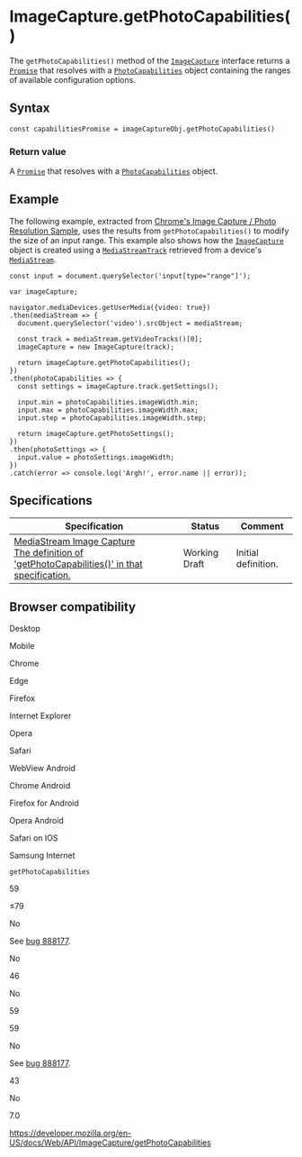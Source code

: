 # ImageCapture.getPhotoCapabilities()

The `getPhotoCapabilities()` method of the [`ImageCapture`](../imagecapture) interface returns a [`Promise`](https://developer.mozilla.org/en-US/docs/Web/JavaScript/Reference/Global_Objects/Promise) that resolves with a [`PhotoCapabilities`](../photocapabilities) object containing the ranges of available configuration options.

## Syntax

    const capabilitiesPromise = imageCaptureObj.getPhotoCapabilities()

### Return value

A [`Promise`](https://developer.mozilla.org/en-US/docs/Web/JavaScript/Reference/Global_Objects/Promise) that resolves with a [`PhotoCapabilities`](../photocapabilities) object.

## Example

The following example, extracted from [Chrome's Image Capture / Photo Resolution Sample](https://googlechrome.github.io/samples/image-capture/photo-resolution.html), uses the results from `getPhotoCapabilities()` to modify the size of an input range. This example also shows how the [`ImageCapture`](../imagecapture) object is created using a [`MediaStreamTrack`](../mediastreamtrack) retrieved from a device's [`MediaStream`](../mediastream).

    const input = document.querySelector('input[type="range"]');

    var imageCapture;

    navigator.mediaDevices.getUserMedia({video: true})
    .then(mediaStream => {
      document.querySelector('video').srcObject = mediaStream;

      const track = mediaStream.getVideoTracks()[0];
      imageCapture = new ImageCapture(track);

      return imageCapture.getPhotoCapabilities();
    })
    .then(photoCapabilities => {
      const settings = imageCapture.track.getSettings();

      input.min = photoCapabilities.imageWidth.min;
      input.max = photoCapabilities.imageWidth.max;
      input.step = photoCapabilities.imageWidth.step;

      return imageCapture.getPhotoSettings();
    })
    .then(photoSettings => {
      input.value = photoSettings.imageWidth;
    })
    .catch(error => console.log('Argh!', error.name || error));

## Specifications

<table><thead><tr class="header"><th>Specification</th><th>Status</th><th>Comment</th></tr></thead><tbody><tr class="odd"><td><a href="https://w3c.github.io/mediacapture-image/#dom-imagecapture-getphotocapabilities">MediaStream Image Capture<br />
<span class="small">The definition of 'getPhotoCapabilities()' in that specification.</span></a></td><td><span class="spec-wd">Working Draft</span></td><td>Initial definition.</td></tr></tbody></table>

## Browser compatibility

Desktop

Mobile

Chrome

Edge

Firefox

Internet Explorer

Opera

Safari

WebView Android

Chrome Android

Firefox for Android

Opera Android

Safari on IOS

Samsung Internet

`getPhotoCapabilities`

59

≤79

No

See [bug 888177](https://bugzil.la/888177).

No

46

No

59

59

No

See [bug 888177](https://bugzil.la/888177).

43

No

7.0

<a href="https://developer.mozilla.org/en-US/docs/Web/API/ImageCapture/getPhotoCapabilities" class="_attribution-link">https://developer.mozilla.org/en-US/docs/Web/API/ImageCapture/getPhotoCapabilities</a>
